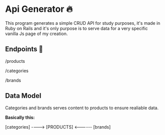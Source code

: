 # Api Generator 🔥

This program generates a simple CRUD API for study purposes, it's made in Ruby on Rails and it's only purpose is to serve data for a very specific vanilla Js page of my creation.

## Endpoints 🥑

/products

/categories

/brands

## Data Model

Categories and brands serves content to products to ensure realiable data.

**Basically this:**
      
[categories] ----> [PRODUCTS] <------ [brands]  